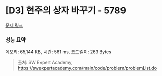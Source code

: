 # [D3] 현주의 상자 바꾸기 - 5789 

[문제 링크](https://swexpertacademy.com/main/code/problem/problemDetail.do?contestProbId=AWYygN36Qn8DFAVm) 

### 성능 요약

메모리: 65,144 KB, 시간: 561 ms, 코드길이: 263 Bytes



> 출처: SW Expert Academy, https://swexpertacademy.com/main/code/problem/problemList.do